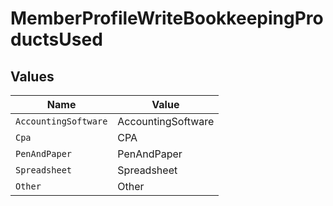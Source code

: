 # MemberProfileWriteBookkeepingProductsUsed


## Values

| Name                 | Value                |
| -------------------- | -------------------- |
| `AccountingSoftware` | AccountingSoftware   |
| `Cpa`                | CPA                  |
| `PenAndPaper`        | PenAndPaper          |
| `Spreadsheet`        | Spreadsheet          |
| `Other`              | Other                |